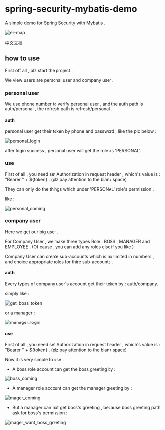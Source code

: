 # spring-security-mybatis-demo
A simple demo for Spring Security with Mybatis .

![er-map](https://github.com/liumapp/spring-security-mybatis-demo/blob/master/pic/er.jpg)

[中文文档](http://www.liumapp.com/articles/2018/02/03/1517659378683.html)

## how to use 

First off all , plz start the project . 

We view users are personal user and company user .

### personal user
 
We use phone number to verify personal user , and the auth path is auth/personal , the refresh path is refresh/personal .

#### auth 

personal user get their token by phone and password , like the pic below : 
 
![personal_login](https://github.com/liumapp/spring-security-mybatis-demo/blob/master/pic/personal_login.jpg)

after login success , personal user will get the role as 'PERSONAL'.

### use
 
First of all , you need set Authorization in request header , which's value is  : "Bearer " + ${token} . (plz pay attention to the blank space)

They can only do the things which under 'PERSONAL' role's permission . 

like :

![personal_coming](https://github.com/liumapp/spring-security-mybatis-demo/blob/master/pic/personal_coming.jpg)

### company user 

Here we get our big user . 

For Company User , we make three types Role : BOSS , MANAGER and EMPLOYEE . (Of cause , you can add any roles else if you like )

Company User can create sub-accounts which is no limited in numbers , and choice appropriate roles for thire sub-accounts . 

#### auth

Every types of company user's account get their token by : auth/company.

simply like : 

![get_boss_token](https://github.com/liumapp/spring-security-mybatis-demo/blob/master/pic/get_boss_token.jpg)

or a manager : 

![manager_login](https://github.com/liumapp/spring-security-mybatis-demo/blob/master/pic/manager_login.jpg)

#### use

First of all , you need set Authorization in request header , which's value is  : "Bearer " + ${token} . (plz pay attention to the blank space)
 
Now it is very simple to use .
  
* A boss role account can get the boss greeting by : 
  
![boss_coming](https://github.com/liumapp/spring-security-mybatis-demo/blob/master/pic/boss_coming.jpg)
  
* A manager role account can get the manager greeting by :

![mager_coming](https://github.com/liumapp/spring-security-mybatis-demo/blob/master/pic/manager_coming.jpg)

* But a manager can not get boss's greeting , because boss greeting path ask for boss's permission :

![mager_want_boss_greeting](https://github.com/liumapp/spring-security-mybatis-demo/blob/master/pic/manager_want_boss_greeting.jpg)



